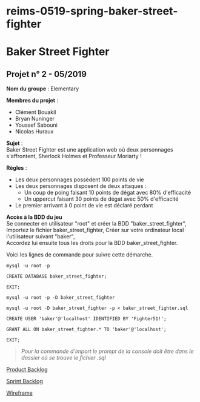 # reims-0519-spring-baker-street-fighter  
# Baker Street Fighter  
## Projet n° 2 - 05/2019  

**Nom du groupe** : Elementary  

**Membres du projet** :
* Clément Bouakil
* Bryan Nuninger
* Youssef Sabouni
* Nicolas Huraux

**Sujet** :  
Baker Street Fighter est une application web où deux personnages s'affrontent, Sherlock Holmes et Professeur Moriarty !  

**Règles** :  
* Les deux personnages possèdent 100 points de vie
* Les deux personnages disposent de deux attaques :  
    * Un coup de poing faisant 10 points de dégat avec 80% d'efficacité
    * Un uppercut faisant 30 points de dégat avec 50% d'efficacité
* Le premier arrivant à 0 point de vie est déclaré perdant

**Accès à la BDD du jeu**  
Se connecter en utilisateur "root" et créer la BDD "baker_street_fighter",  
Importez le fichier baker_street_fighter,
Créer sur votre ordinateur local l'utilisateur suivant "baker",  
Accordez lui ensuite tous les droits pour la BDD baker_street_fighter.

Voici les lignes de commande pour suivre cette démarche.

```
mysql -u root -p 

CREATE DATABASE baker_street_fighter;

EXIT;

mysql -u root -p -D baker_street_fighter

mysql -u root -D baker_street_fighter -p < baker_street_fighter.sql

CREATE USER 'baker'@'localhost' IDENTIFIED BY 'Fighter51!';

GRANT ALL ON baker_street_fighter.* TO 'baker'@'localhost';

EXIT;

```

>_Pour la commande d'import le prompt de la console doit être dans le dossier où se trouve le fichier .sql_

[Product Backlog](https://drive.google.com/file/d/1Wwa4Lc4f_Gt4hrtEYnLsYHaNOsU3T_lC/view?usp=sharing)  

[Sprint Backlog](https://trello.com/b/z8P7w9z6/bakerstreetfighter)  

[Wireframe](https://transfernow.net/ddl/wireframe-baker-street-fighter)